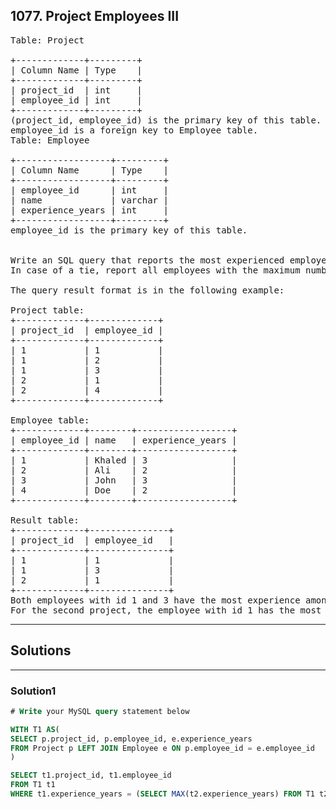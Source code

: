 ## 1077. Project Employees III

<pre>
Table: Project

+-------------+---------+
| Column Name | Type    |
+-------------+---------+
| project_id  | int     |
| employee_id | int     |
+-------------+---------+
(project_id, employee_id) is the primary key of this table.
employee_id is a foreign key to Employee table.
Table: Employee

+------------------+---------+
| Column Name      | Type    |
+------------------+---------+
| employee_id      | int     |
| name             | varchar |
| experience_years | int     |
+------------------+---------+
employee_id is the primary key of this table.
 

Write an SQL query that reports the most experienced employees in each project. 
In case of a tie, report all employees with the maximum number of experience years.

The query result format is in the following example:

Project table:
+-------------+-------------+
| project_id  | employee_id |
+-------------+-------------+
| 1           | 1           |
| 1           | 2           |
| 1           | 3           |
| 2           | 1           |
| 2           | 4           |
+-------------+-------------+

Employee table:
+-------------+--------+------------------+
| employee_id | name   | experience_years |
+-------------+--------+------------------+
| 1           | Khaled | 3                |
| 2           | Ali    | 2                |
| 3           | John   | 3                |
| 4           | Doe    | 2                |
+-------------+--------+------------------+

Result table:
+-------------+---------------+
| project_id  | employee_id   |
+-------------+---------------+
| 1           | 1             |
| 1           | 3             |
| 2           | 1             |
+-------------+---------------+
Both employees with id 1 and 3 have the most experience among the employees of the first project. 
For the second project, the employee with id 1 has the most experience.
</pre>

----------------------------------------------------
## Solutions


----------------------------------------------------
### Solution1
```sql
# Write your MySQL query statement below

WITH T1 AS(
SELECT p.project_id, p.employee_id, e.experience_years
FROM Project p LEFT JOIN Employee e ON p.employee_id = e.employee_id
)

SELECT t1.project_id, t1.employee_id
FROM T1 t1
WHERE t1.experience_years = (SELECT MAX(t2.experience_years) FROM T1 t2 WHERE t2.project_id = t1.project_id)

```


